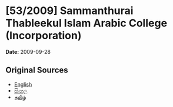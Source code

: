 # [53/2009] Sammanthurai Thableekul Islam Arabic College (Incorporation)

**Date:** 2009-09-28

## Original Sources

- [English](https://documents.gov.lk/view/acts/2009/9/53-2009_E.pdf)
- [සිංහල](https://documents.gov.lk/view/acts/2009/9/53-2009_S.pdf)
- [தமிழ்](https://documents.gov.lk/view/acts/2009/9/53-2009_T.pdf)
